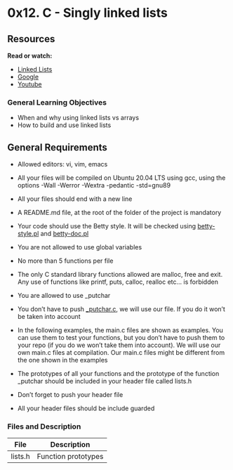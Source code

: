 # 0x12. C - Singly linked lists

## Resources
**Read or watch:**

- [Linked Lists](https://youtu.be/udapt4FGY20)
- [Google](https://www.google.com/search?q=linked+lists)
- [Youtube](http://www.youtube.com/results?search_query=linked+lists)

### General Learning Objectives
- When and why using linked lists vs arrays
- How to build and use linked lists

## General Requirements

* Allowed editors: vi, vim, emacs

* All your files will be compiled on Ubuntu 20.04 LTS using gcc, using the options -Wall -Werror -Wextra -pedantic -std=gnu89

* All your files should end with a new line

* A README.md file, at the root of the folder of the project is mandatory

* Your code should use the Betty style. It will be checked using [betty-style.pl](https://github.com/holbertonschool/Betty/blob/master/betty-style.pl) and [betty-doc.pl](https://github.com/holbertonschool/Betty/blob/master/betty-doc.pl)

* You are not allowed to use global variables

* No more than 5 functions per file

* The only C standard library functions allowed are malloc, free and exit. Any use of functions like printf, puts, calloc, realloc etc… is forbidden

* You are allowed to use _putchar

* You don’t have to push [_putchar.c](https://github.com/holbertonschool/_putchar.c/blob/master/_putchar.c), we will use our file. If you do it won’t be taken into account

* In the following examples, the main.c files are shown as examples. You can use them to test your functions, but you don’t have to push them to your repo (if you do we won’t take them into account). We will use our own main.c files at compilation. Our main.c files might be different from the one shown in the examples

* The prototypes of all your functions and the prototype of the function _putchar should be included in your header file called lists.h

* Don’t forget to push your header file

* All your header files should be include guarded

### Files and Description

| File           | Description                 |
|----------------|-----------------------------|
| lists.h        | Function prototypes         |
